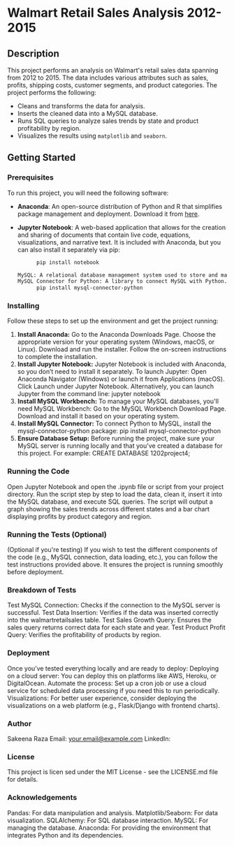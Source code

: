 # Walmart Retail Sales Analysis 2012-2015


## Description
This project performs an analysis on Walmart's retail sales data spanning from 2012 to 2015. The data includes various attributes such as sales, profits, shipping costs, customer segments, and product categories. The project performs the following:
- Cleans and transforms the data for analysis.
- Inserts the cleaned data into a MySQL database.
- Runs SQL queries to analyze sales trends by state and product profitability by region.
- Visualizes the results using `matplotlib` and `seaborn`.

## Getting Started

### Prerequisites
To run this project, you will need the following software:

- **Anaconda**: An open-source distribution of Python and R that simplifies package management and deployment. Download it from [here](https://www.anaconda.com/products/individual).
  
- **Jupyter Notebook**: A web-based application that allows for the creation and sharing of documents that contain live code, equations, visualizations, and narrative text.     It is included with Anaconda, but you can also install it separately via pip:
    ```bash
          pip install notebook

  MySQL: A relational database management system used to store and manage the data. Download MySQL from here.
  MySQL Connector for Python: A library to connect MySQL with Python. Install it using:
          pip install mysql-connector-python

### Installing
  Follow these steps to set up the environment and get the project running:

  1. **Install Anaconda:**
      Go to the Anaconda Downloads Page.
      Choose the appropriate version for your operating system (Windows, macOS, or Linux).
      Download and run the installer. Follow the on-screen instructions to complete the installation.
  2. **Install Jupyter Notebook:** Jupyter Notebook is included with Anaconda, so you don’t need to install it separately. To launch Jupyter:
      Open Anaconda Navigator (Windows) or launch it from Applications (macOS).
      Click Launch under Jupyter Notebook.
      Alternatively, you can launch Jupyter from the command line:
            jupyter notebook
  4. **Install MySQL Workbench:** To manage your MySQL databases, you'll need MySQL Workbench:
      Go to the MySQL Workbench Download Page.
      Download and install it based on your operating system.
  5. **Install MySQL Connector:** To connect Python to MySQL, install the mysql-connector-python package:
           pip install mysql-connector-python
  6. **Ensure Database Setup:**
      Before running the project, make sure your MySQL server is running locally and that you've created a database for this project. For example:
          CREATE DATABASE 1202project4;


### Running the Code
  Open Jupyter Notebook and open the .ipynb file or script from your project directory.
  Run the script step by step to load the data, clean it, insert it into the MySQL database, and execute SQL queries.
  The script will output a graph showing the sales trends across different states and a bar chart displaying profits by product category and region.

### Running the Tests (Optional)
  (Optional if you're testing) 
  If you wish to test the different components of the code (e.g., MySQL connection, data loading, etc.), you can follow the test instructions provided above. It ensures the    project is running smoothly before deployment.

### Breakdown of Tests
  Test MySQL Connection: Checks if the connection to the MySQL server is successful.
  Test Data Insertion: Verifies if the data was inserted correctly into the walmartretailsales table.
  Test Sales Growth Query: Ensures the sales query returns correct data for each state and year.
  Test Product Profit Query: Verifies the profitability of products by region.

### Deployment
  Once you’ve tested everything locally and are ready to deploy:
  Deploying on a cloud server: You can deploy this on platforms like AWS, Heroku, or DigitalOcean.
  Automate the process: Set up a cron job or use a cloud service for scheduled data processing if you need this to run periodically.
  Visualizations: For better user experience, consider deploying the visualizations on a web platform (e.g., Flask/Django with frontend charts).


### Author
  Sakeena Raza
  Email: your.email@example.com
  LinkedIn: 

### License
  This project is licen sed under the MIT License - see the LICENSE.md file for details.

### Acknowledgements
  Pandas: For data manipulation and analysis.
  Matplotlib/Seaborn: For data visualization.
  SQLAlchemy: For SQL database interaction.
  MySQL: For managing the database.
  Anaconda: For providing the environment that integrates Python and its dependencies.
